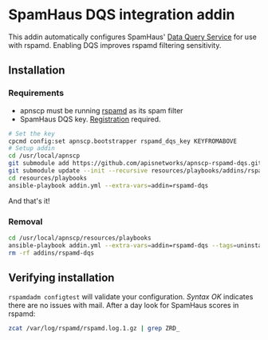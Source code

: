# SpamHaus DQS integration addin

This addin automatically configures SpamHaus' [Data Query Service](https://github.com/spamhaus/rspamd-dqs) for use with rspamd. Enabling DQS improves rspamd filtering sensitivity.

## Installation

### Requirements
* apnscp must be running [rspamd](https://hq.apnscp.com/filtering-spam-with-rspamd/) as its spam filter
* SpamHaus DQS key. [Registration](https://www.spamhaustech.com/dqs/) required.

```bash
# Set the key
cpcmd config:set apnscp.bootstrapper rspamd_dqs_key KEYFROMABOVE
# Setup addin
cd /usr/local/apnscp
git submodule add https://github.com/apisnetworks/apnscp-rspamd-dqs.git resources/playbooks/addins/rspamd-dqs
git submodule update --init --recursive resources/playbooks/addins/rspamd-dqs
cd resources/playbooks
ansible-playbook addin.yml --extra-vars=addin=rspamd-dqs
```

And that's it!

### Removal
```bash
cd /usr/local/apnscp/resources/playbooks
ansible-playbook addin.yml --extra-vars=addin=rspamd-dqs --tags=uninstall,all
rm -rf addins/rspamd-dqs
```

## Verifying installation
`rspamdadm configtest` will validate your configuration. *Syntax OK* indicates there are no issues with mail. After a day look for SpamHaus scores in rspamd:

```bash
zcat /var/log/rspamd/rspamd.log.1.gz | grep ZRD_ 
```

